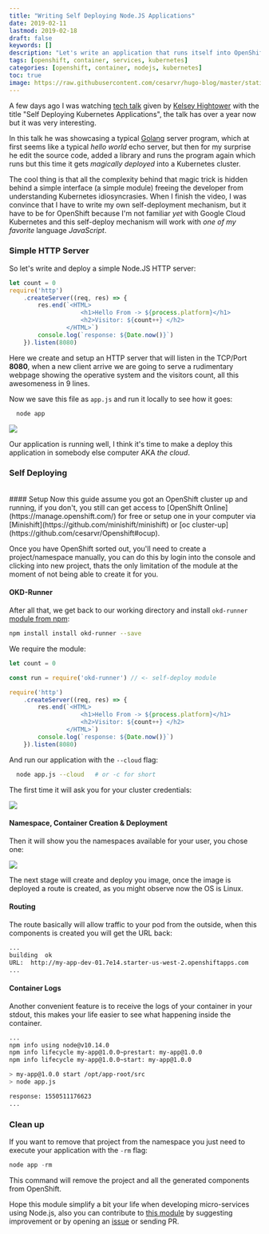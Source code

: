 ```yaml
---
title: "Writing Self Deploying Node.JS Applications"
date: 2019-02-11
lastmod: 2019-02-18
draft: false
keywords: []
description: "Let's write an application that runs itself into OpenShift."
tags: [openshift, container, services, kubernetes]
categories: [openshift, container, nodejs, kubernetes]
toc: true
image: https://raw.githubusercontent.com/cesarvr/hugo-blog/master/static/static/logo/profiler.png
---
```


A few days ago I was watching [tech talk](https://www.youtube.com/watch?v=XPC-hFL-4lU) given by [Kelsey Hightower](https://twitter.com/kelseyhightower) with the title "Self Deploying Kubernetes Applications", the talk has over a year now but it was very interesting.

In this talk he was showcasing a typical [Golang](https://golang.org) server program, which at first seems like a typical *hello world* echo server, but then for my surprise he edit the source code, added a library and runs the program again which runs but this time it gets *magically deployed* into a Kubernetes cluster.

<!--more-->


The cool thing is that all the complexity behind that magic trick is hidden behind a simple interface (a simple module) freeing the developer from understanding Kubernetes idiosyncrasies. When I finish the video, I was convince that I have to write my own self-deployment mechanism, but it have to be for OpenShift because I'm not familiar *yet* with Google Cloud Kubernetes and this self-deploy mechanism will work with *one of my favorite* language *JavaScript*.


### Simple HTTP Server

So let's write and deploy a simple Node.JS HTTP server:

```js
let count = 0
require('http')
    .createServer((req, res) => {
        res.end(`<HTML>
                    <h1>Hello From -> ${process.platform}</h1>
                    <h2>Visitor: ${count++} </h2>
                </HTML>`)
        console.log(`response: ${Date.now()}`)
    }).listen(8080)
```

Here we create and setup an HTTP server that will listen in the TCP/Port **8080**, when a new client arrive we are going to serve a rudimentary webpage showing the operative system and the visitors count, all this awesomeness in 9 lines.

Now we save this file as ``app.js`` and run it locally to see how it goes:

```sh
  node app
```

![](https://github.com/cesarvr/hugo-blog/blob/master/static/self-deploy/before.gif?raw=true)


Our application is running well, I think it's time to make a deploy this application in somebody else computer AKA *the cloud*.

### Self Deploying
<BR>
#### Setup
Now this guide assume you got an OpenShift cluster up and running, if you don't, you still can get access to [OpenShift Online](https://manage.openshift.com/) for free or setup one in your computer via [Minishift](https://github.com/minishift/minishift) or [oc cluster-up](https://github.com/cesarvr/Openshift#ocup).

Once you have OpenShift sorted out, you'll need to create a project/namespace manually, you can do this by login into the console and clicking into new project, thats the only limitation of the module at the moment of not being able to create it for you.

#### OKD-Runner

After all that, we get back to our working directory and install ``okd-runner`` [module from npm](https://www.npmjs.com/package/okd-runner):

```sh
npm install install okd-runner --save
```

We require the module:

```js
let count = 0

const run = require('okd-runner') // <- self-deploy module

require('http')
    .createServer((req, res) => {
        res.end(`<HTML>
                    <h1>Hello From -> ${process.platform}</h1>
                    <h2>Visitor: ${count++} </h2>
                </HTML>`)
        console.log(`response: ${Date.now()}`)
    }).listen(8080)
```

And run our application with the ``--cloud`` flag:


```sh
  node app.js --cloud   # or -c for short
```

The first time it will ask you for your cluster credentials:

![](https://github.com/cesarvr/hugo-blog/blob/master/static/self-deploy/creds.gif?raw=true)


#### Namespace, Container Creation & Deployment

Then it will show you the namespaces available for your user, you chose one:

![](https://github.com/cesarvr/hugo-blog/blob/master/static/self-deploy/deploy.gif?raw=true)

The next stage will create and deploy you image, once the image is deployed a route is created, as you might observe now the OS is Linux.


#### Routing

The route basically will allow traffic to your pod from the outside, when this components is created you will get the URL back:

```sh
...
building  ok
URL:  http://my-app-dev-01.7e14.starter-us-west-2.openshiftapps.com
...
```

#### Container Logs

Another convenient feature is to receive the logs of your container in your stdout, this makes your life easier to see what happening inside the container.

```sh
...
npm info using node@v10.14.0
npm info lifecycle my-app@1.0.0~prestart: my-app@1.0.0
npm info lifecycle my-app@1.0.0~start: my-app@1.0.0

> my-app@1.0.0 start /opt/app-root/src
> node app.js

response: 1550511176623
...
```


### Clean up

If you want to remove that project from the namespace you just need to execute your application with the ``-rm`` flag:

```js
node app -rm
```

This command will remove the project and all the generated components from OpenShift.

Hope this module simplify a bit your life when developing micro-services using Node.js, also you can contribute to [this module](https://github.com/cesarvr/okd-runner) by suggesting improvement or by opening an [issue](https://github.com/cesarvr/okd-runner/issues) or sending PR.  
